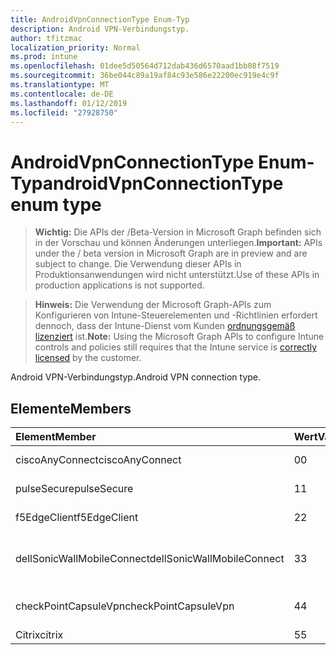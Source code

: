```yaml
---
title: AndroidVpnConnectionType Enum-Typ
description: Android VPN-Verbindungstyp.
author: tfitzmac
localization_priority: Normal
ms.prod: intune
ms.openlocfilehash: 01dee5d50564d712dab436d6570aad1bb08f7519
ms.sourcegitcommit: 36be044c89a19af84c93e586e22200ec919e4c9f
ms.translationtype: MT
ms.contentlocale: de-DE
ms.lasthandoff: 01/12/2019
ms.locfileid: "27928750"
---
```

# <a name="androidvpnconnectiontype-enum-type"></a><span data-ttu-id="cc59d-103">AndroidVpnConnectionType Enum-Typ</span><span class="sxs-lookup"><span data-stu-id="cc59d-103">androidVpnConnectionType enum type</span></span>

> <span data-ttu-id="cc59d-104">**Wichtig:** Die APIs der /Beta-Version in Microsoft Graph befinden sich in der Vorschau und können Änderungen unterliegen.</span><span class="sxs-lookup"><span data-stu-id="cc59d-104">**Important:** APIs under the / beta version in Microsoft Graph are in preview and are subject to change.</span></span> <span data-ttu-id="cc59d-105">Die Verwendung dieser APIs in Produktionsanwendungen wird nicht unterstützt.</span><span class="sxs-lookup"><span data-stu-id="cc59d-105">Use of these APIs in production applications is not supported.</span></span>

> <span data-ttu-id="cc59d-106">**Hinweis:** Die Verwendung der Microsoft Graph-APIs zum Konfigurieren von Intune-Steuerelementen und -Richtlinien erfordert dennoch, dass der Intune-Dienst vom Kunden [ordnungsgemäß lizenziert](https://go.microsoft.com/fwlink/?linkid=839381) ist.</span><span class="sxs-lookup"><span data-stu-id="cc59d-106">**Note:** Using the Microsoft Graph APIs to configure Intune controls and policies still requires that the Intune service is [correctly licensed](https://go.microsoft.com/fwlink/?linkid=839381) by the customer.</span></span>

<span data-ttu-id="cc59d-107">Android VPN-Verbindungstyp.</span><span class="sxs-lookup"><span data-stu-id="cc59d-107">Android VPN connection type.</span></span>
## <a name="members"></a><span data-ttu-id="cc59d-108">Elemente</span><span class="sxs-lookup"><span data-stu-id="cc59d-108">Members</span></span>
|<span data-ttu-id="cc59d-109">Element</span><span class="sxs-lookup"><span data-stu-id="cc59d-109">Member</span></span>|<span data-ttu-id="cc59d-110">Wert</span><span class="sxs-lookup"><span data-stu-id="cc59d-110">Value</span></span>|<span data-ttu-id="cc59d-111">Beschreibung</span><span class="sxs-lookup"><span data-stu-id="cc59d-111">Description</span></span>|
|:---|:---|:---|
|<span data-ttu-id="cc59d-112">ciscoAnyConnect</span><span class="sxs-lookup"><span data-stu-id="cc59d-112">ciscoAnyConnect</span></span>|<span data-ttu-id="cc59d-113">0</span><span class="sxs-lookup"><span data-stu-id="cc59d-113">0</span></span>|<span data-ttu-id="cc59d-114">Cisco AnyConnect.</span><span class="sxs-lookup"><span data-stu-id="cc59d-114">Cisco AnyConnect.</span></span>|
|<span data-ttu-id="cc59d-115">pulseSecure</span><span class="sxs-lookup"><span data-stu-id="cc59d-115">pulseSecure</span></span>|<span data-ttu-id="cc59d-116">1</span><span class="sxs-lookup"><span data-stu-id="cc59d-116">1</span></span>|<span data-ttu-id="cc59d-117">Pulse sichern.</span><span class="sxs-lookup"><span data-stu-id="cc59d-117">Pulse Secure.</span></span>|
|<span data-ttu-id="cc59d-118">f5EdgeClient</span><span class="sxs-lookup"><span data-stu-id="cc59d-118">f5EdgeClient</span></span>|<span data-ttu-id="cc59d-119">2</span><span class="sxs-lookup"><span data-stu-id="cc59d-119">2</span></span>|<span data-ttu-id="cc59d-120">F5-Edge-Client.</span><span class="sxs-lookup"><span data-stu-id="cc59d-120">F5 Edge Client.</span></span>|
|<span data-ttu-id="cc59d-121">dellSonicWallMobileConnect</span><span class="sxs-lookup"><span data-stu-id="cc59d-121">dellSonicWallMobileConnect</span></span>|<span data-ttu-id="cc59d-122">3</span><span class="sxs-lookup"><span data-stu-id="cc59d-122">3</span></span>|<span data-ttu-id="cc59d-123">Dell SonicWALL Mobile Verbindung.</span><span class="sxs-lookup"><span data-stu-id="cc59d-123">Dell SonicWALL Mobile Connection.</span></span>|
|<span data-ttu-id="cc59d-124">checkPointCapsuleVpn</span><span class="sxs-lookup"><span data-stu-id="cc59d-124">checkPointCapsuleVpn</span></span>|<span data-ttu-id="cc59d-125">4</span><span class="sxs-lookup"><span data-stu-id="cc59d-125">4</span></span>|<span data-ttu-id="cc59d-126">Überprüfen Sie Punkt "Kapseln" VPN.</span><span class="sxs-lookup"><span data-stu-id="cc59d-126">Check Point Capsule VPN.</span></span>|
|<span data-ttu-id="cc59d-127">Citrix</span><span class="sxs-lookup"><span data-stu-id="cc59d-127">citrix</span></span>|<span data-ttu-id="cc59d-128">5</span><span class="sxs-lookup"><span data-stu-id="cc59d-128">5</span></span>|<span data-ttu-id="cc59d-129">Citrix</span><span class="sxs-lookup"><span data-stu-id="cc59d-129">Citrix</span></span>|





